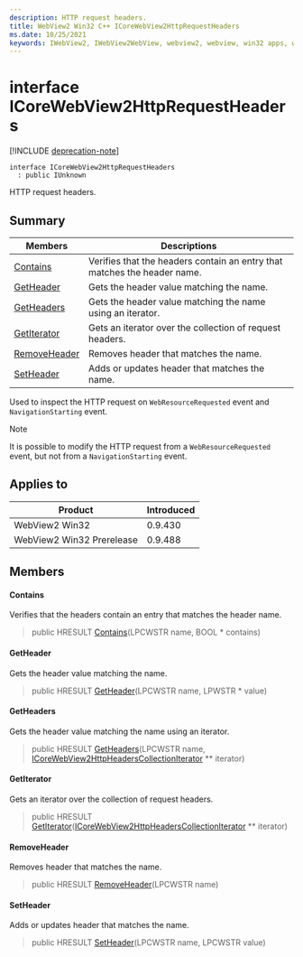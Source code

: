 ```yaml
---
description: HTTP request headers.
title: WebView2 Win32 C++ ICoreWebView2HttpRequestHeaders
ms.date: 10/25/2021
keywords: IWebView2, IWebView2WebView, webview2, webview, win32 apps, win32, edge, ICoreWebView2, ICoreWebView2Controller, browser control, edge html, ICoreWebView2HttpRequestHeaders
---
```


# interface ICoreWebView2HttpRequestHeaders

[!INCLUDE [deprecation-note](../includes/deprecation-note.md)]

```
interface ICoreWebView2HttpRequestHeaders
  : public IUnknown
```

HTTP request headers.

## Summary

 Members                        | Descriptions
--------------------------------|---------------------------------------------
[Contains](#contains) | Verifies that the headers contain an entry that matches the header name.
[GetHeader](#getheader) | Gets the header value matching the name.
[GetHeaders](#getheaders) | Gets the header value matching the name using an iterator.
[GetIterator](#getiterator) | Gets an iterator over the collection of request headers.
[RemoveHeader](#removeheader) | Removes header that matches the name.
[SetHeader](#setheader) | Adds or updates header that matches the name.

Used to inspect the HTTP request on `WebResourceRequested` event and `NavigationStarting` event.

> [!NOTE]
> It is possible to modify the HTTP request from a `WebResourceRequested` event, but not from a `NavigationStarting` event.

## Applies to

Product                         | Introduced
--------------------------------|---------------------------------------------
WebView2 Win32            |    0.9.430
WebView2 Win32 Prerelease |    0.9.488

## Members

#### Contains

Verifies that the headers contain an entry that matches the header name.

> public HRESULT [Contains](#contains)(LPCWSTR name, BOOL * contains)

#### GetHeader

Gets the header value matching the name.

> public HRESULT [GetHeader](#getheader)(LPCWSTR name, LPWSTR * value)

#### GetHeaders

Gets the header value matching the name using an iterator.

> public HRESULT [GetHeaders](#getheaders)(LPCWSTR name, [ICoreWebView2HttpHeadersCollectionIterator](icorewebview2httpheaderscollectioniterator.md) ** iterator)

#### GetIterator

Gets an iterator over the collection of request headers.

> public HRESULT [GetIterator](#getiterator)([ICoreWebView2HttpHeadersCollectionIterator](icorewebview2httpheaderscollectioniterator.md) ** iterator)

#### RemoveHeader

Removes header that matches the name.

> public HRESULT [RemoveHeader](#removeheader)(LPCWSTR name)

#### SetHeader

Adds or updates header that matches the name.

> public HRESULT [SetHeader](#setheader)(LPCWSTR name, LPCWSTR value)

